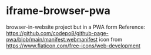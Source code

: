 # iframe-browser-pwa
browser-in-website project but in a PWA form
Reference: https://github.com/codepo8/github-page-pwa/blob/main/manifest.webmanifest
icon from https://www.flaticon.com/free-icons/web-development
